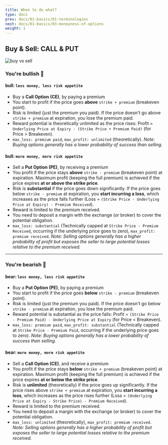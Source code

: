 ```yaml
---
title: When to do what?
type: docs
prev: docs/01-basics/01-terminologies
next: docs/01-basics/03-moneyness-of-options
weight: 1
---
```


## Buy & Sell: CALL & PUT

![buy vs sell](/assets/basics/options-trading-call-and-put.webp)

### You're bullish 🐂

#### bull: `less money, less risk appetite`

- Buy a **Call Option (CE)**, by paying a premium
- You start to profit if the price goes **above** `strike + premium` (breakeven point).
- Risk is limited (just the premium you paid). If the price doesn't go above `strike + premium` at expiration, you lose the premium paid.
- Reward potential is theoretically unlimited as the price rises: Profit = `Underlying Price at Expiry - (Strike Price + Premium Paid)` (for Price > Breakeven).
- `max_loss: premium paid`, `max_profit: unlimited` (theoretically). *Note: Buying options generally has a lower probability of success than selling.*

#### bull: `more money, more risk appetite`

- Sell a **Put Option (PE)**, by receiving a premium
- You profit if the price stays **above** `strike - premium` (breakeven point) at expiration. Maximum profit (keeping the full premium) is achieved if the price expires **at or above the strike price**.
- Risk is **substantial** if the price goes down significantly. If the price goes below `strike - premium` at expiration, you **start incurring a loss**, which increases as the price falls further (Loss = `(Strike Price - Underlying Price at Expiry) - Premium Received`).
- Reward is limited to the premium received.
- You need to deposit a margin with the exchange (or broker) to cover the potential obligation.
- `max_loss: substantial` (Technically capped at `Strike Price - Premium Received`, occurring if the underlying price goes to zero), `max_profit: premium received`. *Note: Selling options generally has a higher probability of profit but exposes the seller to large potential losses relative to the premium received.*

---

### You're bearish 🐻

#### bear: `less money, less risk appetite`

- Buy a **Put Option (PE)**, by paying a premium
- You start to profit if the price goes **below** `strike - premium` (breakeven point).
- Risk is limited (just the premium you paid). If the price doesn't go below `strike - premium` at expiration, you lose the premium paid.
- Reward potential is substantial as the price falls: Profit = `(Strike Price - Premium Paid) - Underlying Price at Expiry` (for Price < Breakeven).
- `max_loss: premium paid`, `max_profit: substantial` (Technically capped at `Strike Price - Premium Paid`, occurring if the underlying price goes to zero). *Note: Buying options generally has a lower probability of success than selling.*

#### bear: `more money, more risk appetite`

- Sell a **Call Option (CE)**, and receive a premium
- You profit if the price stays **below** `strike + premium` (breakeven point) at expiration. Maximum profit (keeping the full premium) is achieved if the price expires **at or below the strike price**.
- Risk is **unlimited** (theoretically) if the price goes up significantly. If the price rises above `strike + premium` at expiration, you **start incurring a loss**, which increases as the price rises further (Loss = `(Underlying Price at Expiry - Strike Price) - Premium Received`).
- Reward is limited to the premium received.
- You need to deposit a margin with the exchange (or broker) to cover the potential obligation.
- `max_loss: unlimited` (theoretically), `max_profit: premium received`. *Note: Selling options generally has a higher probability of profit but exposes the seller to large potential losses relative to the premium received.*
